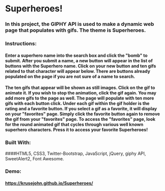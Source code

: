 # Superheroes!


### In this project, the GIPHY API is used to make a dynamic web page that populates with gifs.  The theme is Superheroes.


### Instructions:

#### Enter a superhero name into the search box and click the "bomb" to submit. After you submit a name, a new button will appear in the list of buttons with the Superhero name. Click on your new button and ten gifs related to that character will appear below. There are buttons already populated on the page if you are not sure of a name to search.

#### The ten gifs that appear will be shown as still images.  Click on the gif to animate it.  If you wish to stop the animation, click the gif again.  You may add more gifs to the page as well.  The page will populate with ten more gifs with each button click.  Under each gif within the gif holder is the rating and a favorite button.  If you select a gif as a favorite, it will display on your "favorites" page.  Simply click the favorite button again to remove the gif from your "favorites" page.  To access the "favorites" page, look for the round animated gif that cycles through various well known superhero characters.  Press it to access your favorite Superheroes!


### Built With:

####HTML5, CSS3, Twitter-Bootstrap, JavaScript, jQuery, giphy API, SweetAlert2, Font Awesome.


### Demo: 

#### https://krusejohn.github.io/Superheroes/
